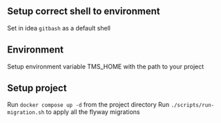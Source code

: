 ## Setup correct shell to environment
Set in idea `gitbash` as a default shell

## Environment
Setup environment variable TMS_HOME with the path to your project

## Setup project

Run `docker compose up -d` from the project directory
Run `./scripts/run-migration.sh` to apply all the flyway migrations
